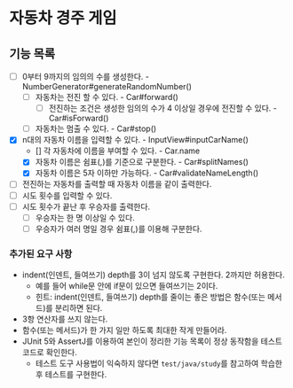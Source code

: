 # 자동차 경주 게임

## 기능 목록

- [ ] 0부터 9까지의 임의의 수를 생성한다. - NumberGenerator#generateRandomNumber()
  - [ ] 자동차는 전진 할 수 있다. - Car#forward()
    - [ ] 전진하는 조건은 생성한 임의의 수가 4 이상일 경우에 전진할 수 있다. - Car#isForward()
  - [ ] 자동차는 멈출 수 있다. - Car#stop()
- [x] n대의 자동차 이름을 입력할 수 있다. - InputView#inputCarName()
    - [] 각 자동차에 이름을 부여할 수 있다. - Car.name
    - [x] 자동차 이름은 쉼표(,)를 기준으로 구분한다. - Car#splitNames()
    - [x] 자동차 이름은 5자 이하만 가능하다. - Car#validateNameLength()
- [ ] 전진하는 자동차를 출력할 때 자동차 이름을 같이 출력한다.
- [ ] 시도 횟수를 입력할 수 있다.
- [ ] 시도 횟수가 끝난 후 우승자를 출력한다.
  - [ ] 우승자는 한 명 이상일 수 있다.
  - [ ] 우승자가 여러 명일 경우 쉼표(,)를 이용해 구분한다.

### 추가된 요구 사항

- indent(인덴트, 들여쓰기) depth를 3이 넘지 않도록 구현한다. 2까지만 허용한다.
    - 예를 들어 while문 안에 if문이 있으면 들여쓰기는 2이다.
    - 힌트: indent(인덴트, 들여쓰기) depth를 줄이는 좋은 방법은 함수(또는 메서드)를 분리하면 된다.
- 3항 연산자를 쓰지 않는다.
- 함수(또는 메서드)가 한 가지 일만 하도록 최대한 작게 만들어라.
- JUnit 5와 AssertJ를 이용하여 본인이 정리한 기능 목록이 정상 동작함을 테스트 코드로 확인한다.
    - 테스트 도구 사용법이 익숙하지 않다면 `test/java/study`를 참고하여 학습한 후 테스트를 구현한다.